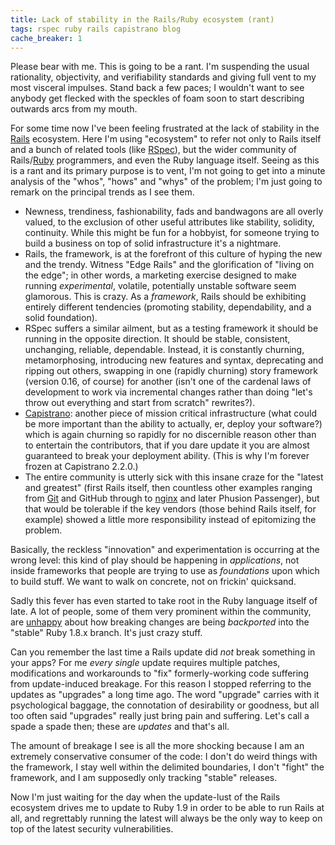 ```yaml
---
title: Lack of stability in the Rails/Ruby ecosystem (rant)
tags: rspec ruby rails capistrano blog
cache_breaker: 1
---
```


Please bear with me. This is going to be a rant. I'm suspending the usual rationality, objectivity, and verifiability standards and giving full vent to my most visceral impulses. Stand back a few paces; I wouldn't want to see anybody get flecked with the speckles of foam soon to start describing outwards arcs from my mouth.

For some time now I've been feeling frustrated at the lack of stability in the [Rails](/wiki/Rails) ecosystem. Here I'm using "ecosystem" to refer not only to Rails itself and a bunch of related tools (like [RSpec](/wiki/RSpec)), but the wider community of Rails/[Ruby](/wiki/Ruby) programmers, and even the Ruby language itself. Seeing as this is a rant and its primary purpose is to vent, I'm not going to get into a minute analysis of the "whos", "hows" and "whys" of the problem; I'm just going to remark on the principal trends as I see them.

-   Newness, trendiness, fashionability, fads and bandwagons are all overly valued, to the exclusion of other useful attributes like stability, solidity, continuity. While this might be fun for a hobbyist, for someone trying to build a business on top of solid infrastructure it's a nightmare.
-   Rails, the framework, is at the forefront of this culture of hyping the new and the trendy. Witness "Edge Rails" and the glorification of "living on the edge"; in other words, a marketing exercise designed to make running *experimental*, volatile, potentially unstable software seem glamorous. This is crazy. As a *framework*, Rails should be exhibiting entirely different tendencies (promoting stability, dependability, and a solid foundation).
-   RSpec suffers a similar ailment, but as a testing framework it should be running in the opposite direction. It should be stable, consistent, unchanging, reliable, dependable. Instead, it is constantly churning, metamorphosing, introducing new features and syntax, deprecating and ripping out others, swapping in one (rapidly churning) story framework (version 0.16, of course) for another (isn't one of the cardenal laws of development to work via incremental changes rather than doing "let's throw out everything and start from scratch" rewrites?).
-   [Capistrano](/wiki/Capistrano): another piece of mission critical infrastructure (what could be more important than the ability to actually, er, deploy your software?) which is again churning so rapidly for no discernible reason other than to entertain the contributors, that if you dare update it you are almost guaranteed to break your deployment ability. (This is why I'm forever frozen at Capistrano 2.2.0.)
-   The entire community is utterly sick with this insane craze for the "latest and greatest" (first Rails itself, then countless other examples ranging from [Git](/wiki/Git) and GitHub through to [nginx](/wiki/nginx) and later Phusion Passenger), but that would be tolerable if the key vendors (those behind Rails itself, for example) showed a little more responsibility instead of epitomizing the problem.

Basically, the reckless "innovation" and experimentation is occurring at the wrong level: this kind of play should be happening in *applications*, not inside frameworks that people are trying to use as *foundations* upon which to build stuff. We want to walk on concrete, not on frickin' quicksand.

Sadly this fever has even started to take root in the Ruby language itself of late. A lot of people, some of them very prominent within the community, are [unhappy](http://groups.google.com/group/comp.lang.ruby/browse_thread/thread/21a18eb26fb2d055) about how breaking changes are being *backported* into the "stable" Ruby 1.8.x branch. It's just crazy stuff.

Can you remember the last time a Rails update did *not* break something in your apps? For me *every single* update requires multiple patches, modifications and workarounds to "fix" formerly-working code suffering from update-induced breakage. For this reason I stopped referring to the updates as "upgrades" a long time ago. The word "upgrade" carries with it psychological baggage, the connotation of desirability or goodness, but all too often said "upgrades" really just bring pain and suffering. Let's call a spade a spade then; these are *updates* and that's all.

The amount of breakage I see is all the more shocking because I am an extremely conservative consumer of the code: I don't do weird things with the framework, I stay well within the delimited boundaries, I don't "fight" the framework, and I am supposedly only tracking "stable" releases.

Now I'm just waiting for the day when the update-lust of the Rails ecosystem drives me to update to Ruby 1.9 in order to be able to run Rails at all, and regrettably running the latest will always be the only way to keep on top of the latest security vulnerabilities.

